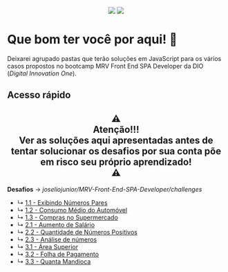 <p align="center">
  <img src="https://badges.pufler.dev/created/joseliojunior/MRV-Front-End-SPA-Developer">
  <img src="https://badges.pufler.dev/updated/joseliojunior/MRV-Front-End-SPA-Developer">
</p>

# Que bom ter você por aqui! 🤩

Deixarei agrupado pastas que terão soluções em JavaScript para os vários casos propostos no bootcamp MRV Front End SPA Developer da DIO (*Digital Innovation One*).

## Acesso rápido

<h2 align="center">⚠ <br>Atenção!!!<br>Ver as soluções aqui apresentadas antes de tentar solucionar os desafios por sua conta põe em risco seu próprio aprendizado!<br> ⚠</h2>

**Desafios** → *joseliojunior/MRV-Front-End-SPA-Developer/challenges*

- ↳	[1.1 - Exibindo Números Pares](https://github.com/joseliojunior/MRV-Front-End-SPA-Developer/blob/main/challenges/firstgroup/01.%20Exibindo%20N%C3%BAmeros%20Pares.js)
- ↳	[1.2 - Consumo Médio do Automóvel](https://github.com/joseliojunior/MRV-Front-End-SPA-Developer/blob/main/challenges/firstgroup/02.%20Consumo%20M%C3%A9dio%20do%20Autom%C3%B3vel.js)
- ↳	[1.3 - Compras no Supermercado](https://github.com/joseliojunior/MRV-Front-End-SPA-Developer/blob/main/challenges/firstgroup/03.%20Compras%20no%20Supermercado.js)
- ↳	[2.1 - Aumento de Salário](https://github.com/joseliojunior/MRV-Front-End-SPA-Developer/blob/main/challenges/secondgroup/01.%20Aumento%20de%20Sal%C3%A1rio.js)
- ↳	[2.2 - Quantidade de Números Positivos](https://github.com/joseliojunior/MRV-Front-End-SPA-Developer/blob/main/challenges/secondgroup/02.%20Quantidade%20de%20N%C3%BAmeros%20Positivos.js)
- ↳	[2.3 - Análise de números](https://github.com/joseliojunior/MRV-Front-End-SPA-Developer/blob/main/challenges/secondgroup/03.%20An%C3%A1lise%20de%20N%C3%BAmeros.js)
- ↳	[3.1 - Área Superior](?)
- ↳	[3.2 - Folha de Pagamento](https://github.com/joseliojunior/MRV-Front-End-SPA-Developer/blob/main/challenges/thirdgroup/02.%20Folha%20de%20Pagamento.js)
- ↳	[3.3 - Quanta Mandioca](https://github.com/joseliojunior/MRV-Front-End-SPA-Developer/blob/main/challenges/thirdgroup/03.%20Quanta%20Mandioca.js)
